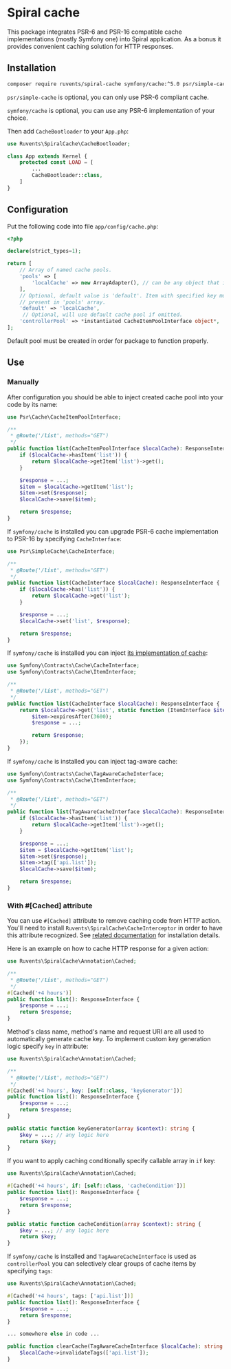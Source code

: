 # Spiral cache

This package integrates PSR-6 and PSR-16 compatible cache implementations
(mostly Symfony one) into Spiral application. As a bonus it provides convenient
caching solution for HTTP responses.


## Installation

```sh
composer require ruvents/spiral-cache symfony/cache:^5.0 psr/simple-cache
```

`psr/simple-cache` is optional, you can only use PSR-6 compliant cache.

`symfony/cache` is optional, you can use any PSR-6 implementation of your
choice.

Then add `CacheBootloader` to your `App.php`:

```php
use Ruvents\SpiralCache\CacheBootloader;

class App extends Kernel {
    protected const LOAD = [
        ...
        CacheBootloader::class,
    ]
}
```

## Configuration

Put the following code into file `app/config/cache.php`:

```php
<?php

declare(strict_types=1);

return [
    // Array of named cache pools.
    'pools' => [
        'localCache' => new ArrayAdapter(), // can be any object that implements CacheItemPoolInterface
    ],
    // Optional, default value is 'default'. Item with specified key must be
    // present in 'pools' array.
    'default' => 'localCache',
     // Optional, will use default cache pool if omitted.
    'controllerPool' => *instantiated CacheItemPoolInterface object*,
];
```

Default pool must be created in order for package to function properly.


## Use

### Manually

After configuration you should be able to inject created cache pool into your
code by its name:

```php
use Psr\Cache\CacheItemPoolInterface;

/**
 * @Route('/list', methods="GET")
 */
public function list(CacheItemPoolInterface $localCache): ResponseInterface {
    if ($localCache->hasItem('list')) {
        return $localCache->getItem('list')->get();
    }

    $response = ...;
    $item = $localCache->getItem('list');
    $item->set($response);
    $localCache->save($item);

    return $response;
}
```

If `symfony/cache` is installed you can upgrade PSR-6 cache implementation to
PSR-16 by specifying `CacheInterface`:

```php
use Psr\SimpleCache\CacheInterface;

/**
 * @Route('/list', methods="GET")
 */
public function list(CacheInterface $localCache): ResponseInterface {
    if ($localCache->has('list')) {
        return $localCache->get('list');
    }

    $response = ...;
    $localCache->set('list', $response);

    return $response;
}
```

If `symfony/cache` is installed you can inject
[its implementation of cache](https://symfony.com/doc/5.4/components/cache.html):

```php
use Symfony\Contracts\Cache\CacheInterface;
use Symfony\Contracts\Cache\ItemInterface;

/**
 * @Route('/list', methods="GET")
 */
public function list(CacheInterface $localCache): ResponseInterface {
    return $localCache->get('list', static function (ItemInterface $item) {
        $item->expiresAfter(3600);
        $response = ...;

        return $response;
    });
}
```

If `symfony/cache` is installed you can inject tag-aware cache:

```php
use Symfony\Contracts\Cache\TagAwareCacheInterface;
use Symfony\Contracts\Cache\ItemInterface;

/**
 * @Route('/list', methods="GET")
 */
public function list(TagAwareCacheInterface $localCache): ResponseInterface {
    if ($localCache->hasItem('list')) {
        return $localCache->getItem('list')->get();
    }

    $response = ...;
    $item = $localCache->getItem('list');
    $item->set($response);
    $item->tag(['api.list']);
    $localCache->save($item);

    return $response;
}
```

### With #[Cached] attribute

You can use `#[Cached]` attribute to remove caching code from HTTP action. You'll
need to install `Ruvents\SpiralCache\CacheInterceptor` in order to have this
attribute recognized. See
[related documentation](https://spiral.dev/docs/cookbook-domain-core#core-interceptors)
for installation details.

Here is an example on how to cache HTTP response for a given action:

```php
use Ruvents\SpiralCache\Annotation\Cached;

/**
 * @Route('/list', methods="GET")
 */
#[Cached('+4 hours')]
public function list(): ResponseInterface {
    $response = ...;
    return $response;
}
```

Method's class name, method's name and request URI are all used to automatically
generate cache key. To implement custom key generation logic specify `key` in
attribute:

```php
use Ruvents\SpiralCache\Annotation\Cached;

/**
 * @Route('/list', methods="GET")
 */
#[Cached('+4 hours', key: [self::class, 'keyGenerator'])]
public function list(): ResponseInterface {
    $response = ...;
    return $response;
}

public static function keyGenerator(array $context): string {
    $key = ...; // any logic here
    return $key;
}
```

If you want to apply caching conditionally specify callable array in `if` key:

```php
use Ruvents\SpiralCache\Annotation\Cached;

#[Cached('+4 hours', if: [self::class, 'cacheCondition'])]
public function list(): ResponseInterface {
    $response = ...;
    return $response;
}

public static function cacheCondition(array $context): string {
    $key = ...; // any logic here
    return $key;
}
```

If `symfony/cache` is installed and `TagAwareCacheInterface` is used as
`controllerPool` you can selectively clear groups of cache items by specifying
`tags`:

```php
use Ruvents\SpiralCache\Annotation\Cached;

#[Cached('+4 hours', tags: ['api.list'])]
public function list(): ResponseInterface {
    $response = ...;
    return $response;
}

... somewhere else in code ...

public function clearCache(TagAwareCacheInterface $localCache): string {
    $localCache->invalidateTags(['api.list']);
}
```
